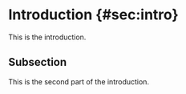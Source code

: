 # Introduction {#sec:intro} 

This is the introduction.

## Subsection

This is the second part of the introduction.
